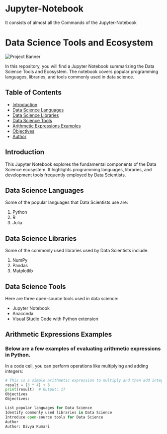 # Jupyter-Notebook
It consists of almost all the Commands of the Jupyter-Notebook

# Data Science Tools and Ecosystem

![Project Banner](banner.png) <!-- Add a banner image if you have one -->

In this repository, you will find a Jupyter Notebook summarizing the Data Science Tools and Ecosystem. The notebook covers popular programming languages, libraries, and tools commonly used in data science.

## Table of Contents

- [Introduction](#introduction)
- [Data Science Languages](#data-science-languages)
- [Data Science Libraries](#data-science-libraries)
- [Data Science Tools](#data-science-tools)
- [Arithmetic Expressions Examples](#arithmetic-expressions-examples)
- [Objectives](#objectives)
- [Author](#author)

## Introduction

This Jupyter Notebook explores the fundamental components of the Data Science ecosystem. It highlights programming languages, libraries, and development tools frequently employed by Data Scientists.

## Data Science Languages

Some of the popular languages that Data Scientists use are:
1. Python
2. R
3. Julia

## Data Science Libraries

Some of the commonly used libraries used by Data Scientists include:
1. NumPy
2. Pandas
3. Matplotlib

## Data Science Tools

Here are three open-source tools used in data science:
- Jupyter Notebook
- Anaconda
- Visual Studio Code with Python extension

## Arithmetic Expressions Examples

### Below are a few examples of evaluating arithmetic expressions in Python.
In a code cell, you can perform operations like multiplying and adding integers:
```python
# This is a simple arithmetic expression to multiply and then add integers.
result = (3 * 4) + 5
print(result)  # Output: 17
Objectives
Objectives:

List popular languages for Data Science
Identify commonly used libraries in Data Science
Introduce open-source tools for Data Science
Author
Author: Divya Kumari

